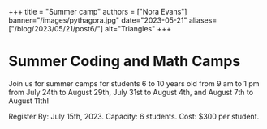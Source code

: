 +++
title = "Summer camp"
authors = ["Nora Evans"]
banner="/images/pythagora.jpg"
date="2023-05-21"
aliases=["/blog/2023/05/21/post6/"]
alt="Triangles"
+++

# Summer Coding and Math Camps

Join us for summer camps for students 6 to 10 years old from 9 am to 1 pm from July 24th to August 29th, July 31st to August 4th, and August 7th to August 11th!

Register By: July 15th, 2023. Capacity: 6 students. Cost: $300 per student.